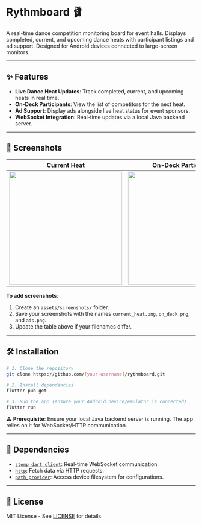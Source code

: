 # Rythmboard 🩰

A real-time dance competition monitoring board for event halls. Displays completed, current, and upcoming dance heats with participant listings and ad support. Designed for Android devices connected to large-screen monitors.

---

## ✨ Features
- **Live Dance Heat Updates**: Track completed, current, and upcoming heats in real time.
- **On-Deck Participants**: View the list of competitors for the next heat.
- **Ad Support**: Display ads alongside live heat status for event sponsors.
- **WebSocket Integration**: Real-time updates via a local Java backend server.

---

## 📸 Screenshots
| Current Heat | On-Deck Participants | Ad Display |
|--------------|-----------------------|------------|
| <img src="assets/screenshots/current_heat.png" width="300"> | <img src="assets/screenshots/on_deck.png" width="300"> | <img src="assets/screenshots/ads.png" width="300"> |

**To add screenshots**:
1. Create an `assets/screenshots/` folder.
2. Save your screenshots with the names `current_heat.png`, `on_deck.png`, and `ads.png`.
3. Update the table above if your filenames differ.

---

## 🛠️ Installation
```bash
# 1. Clone the repository
git clone https://github.com/[your-username]/rythmboard.git

# 2. Install dependencies
flutter pub get

# 3. Run the app (ensure your Android device/emulator is connected)
flutter run
```

⚠️ **Prerequisite**: Ensure your local Java backend server is running. The app relies on it for WebSocket/HTTP communication.

---

## 🔧 Dependencies
- [`stomp_dart_client`](https://pub.dev/packages/stomp_dart_client): Real-time WebSocket communication.
- [`http`](https://pub.dev/packages/http): Fetch data via HTTP requests.
- [`path_provider`](https://pub.dev/packages/path_provider): Access device filesystem for configurations.

---

## 📄 License
MIT License - See [LICENSE](LICENSE) for details.
